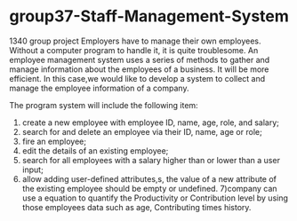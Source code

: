 # group37-Staff-Management-System
1340 group project
Employers have to manage their own employees. Without a computer program to handle it, it is quite troublesome.
An employee management system uses a series of methods to gather and manage information about the employees of a business. 
It will be more efficient.
In this case,we would like to develop a system to collect and manage the employee information of a company.

The program system will include the following item:
 1) create a new employee with employee ID, name, age, role, and salary;
 2) search for and delete an employee via their ID, name, age or role;
 3) fire an employee;
 4) edit the details of an existing employee;
 5) search for all employees with a salary higher than or lower than a user input;
 6) allow adding user-defined attributes,s, the value of a new attribute of the existing employee should be empty or undefined.
 7)company can use a equation to quantify the Productivity or Contribution level by using those employees data such as age, Contributing times history.
 
